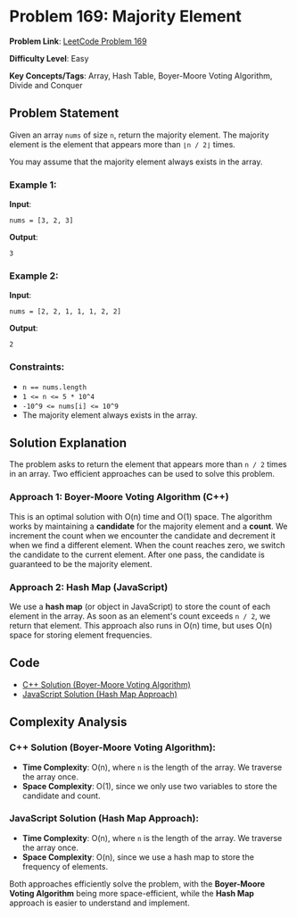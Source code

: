 # Problem 169: Majority Element

**Problem Link**: [LeetCode Problem 169](https://leetcode.com/problems/majority-element/)

**Difficulty Level**: Easy

**Key Concepts/Tags**: Array, Hash Table, Boyer-Moore Voting Algorithm, Divide and Conquer

## Problem Statement

Given an array `nums` of size `n`, return the majority element. The majority element is the element that appears more than `⌊n / 2⌋` times.

You may assume that the majority element always exists in the array.

### Example 1:
**Input**: 
```
nums = [3, 2, 3]
```
**Output**: 
```
3
```

### Example 2:
**Input**: 
```
nums = [2, 2, 1, 1, 1, 2, 2]
```
**Output**: 
```
2
```

### Constraints:
- `n == nums.length`
- `1 <= n <= 5 * 10^4`
- `-10^9 <= nums[i] <= 10^9`
- The majority element always exists in the array.

## Solution Explanation

The problem asks to return the element that appears more than `n / 2` times in an array. Two efficient approaches can be used to solve this problem.

### Approach 1: Boyer-Moore Voting Algorithm (C++)

This is an optimal solution with O(n) time and O(1) space. The algorithm works by maintaining a **candidate** for the majority element and a **count**. We increment the count when we encounter the candidate and decrement it when we find a different element. When the count reaches zero, we switch the candidate to the current element. After one pass, the candidate is guaranteed to be the majority element.

### Approach 2: Hash Map (JavaScript)

We use a **hash map** (or object in JavaScript) to store the count of each element in the array. As soon as an element's count exceeds `n / 2`, we return that element. This approach also runs in O(n) time, but uses O(n) space for storing element frequencies.

## Code

- [C++ Solution (Boyer-Moore Voting Algorithm)](./solution_1.cpp)
- [JavaScript Solution (Hash Map Approach)](./solution_2.js)

## Complexity Analysis

### C++ Solution (Boyer-Moore Voting Algorithm):
- **Time Complexity**: O(n), where `n` is the length of the array. We traverse the array once.
- **Space Complexity**: O(1), since we only use two variables to store the candidate and count.

### JavaScript Solution (Hash Map Approach):
- **Time Complexity**: O(n), where `n` is the length of the array. We traverse the array once.
- **Space Complexity**: O(n), since we use a hash map to store the frequency of elements.

Both approaches efficiently solve the problem, with the **Boyer-Moore Voting Algorithm** being more space-efficient, while the **Hash Map** approach is easier to understand and implement.